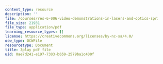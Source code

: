 ```yaml
---
content_type: resource
description: ''
file: /courses/res-6-006-video-demonstrations-in-lasers-and-optics-spring-2008/0ae7d241e1977303b6592579ba1c400f_RiPkBWXAQZE.pdf
file_size: 21931
file_type: application/pdf
learning_resource_types: []
license: https://creativecommons.org/licenses/by-nc-sa/4.0/
ocw_type: OCWFile
resourcetype: Document
title: 3play pdf file
uid: 0ae7d241-e197-7303-b659-2579ba1c400f
---
```

